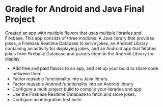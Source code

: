# Gradle for Android and Java Final Project

Created an app with multiple flavors that uses
multiple libraries and Firebase. This app consists
of three modules. A Java library that provides jokes, a Firebase Realtime Database to serve jokes, an Android Library containing an
activity for displaying jokes, and an Android app that fetches jokes from Firebase Database and passes them to the Android Library for display.


* Add free and paid flavors to an app, and set up your build to share code between them
* Factor reusable functionality into a Java library
* Factor reusable Android functionality into an Android library
* Configure a multi project build to compile your libraries and app
* Use the Firebase Realtime Database to fetch and store jokes.
* Configure an integration test suite.
